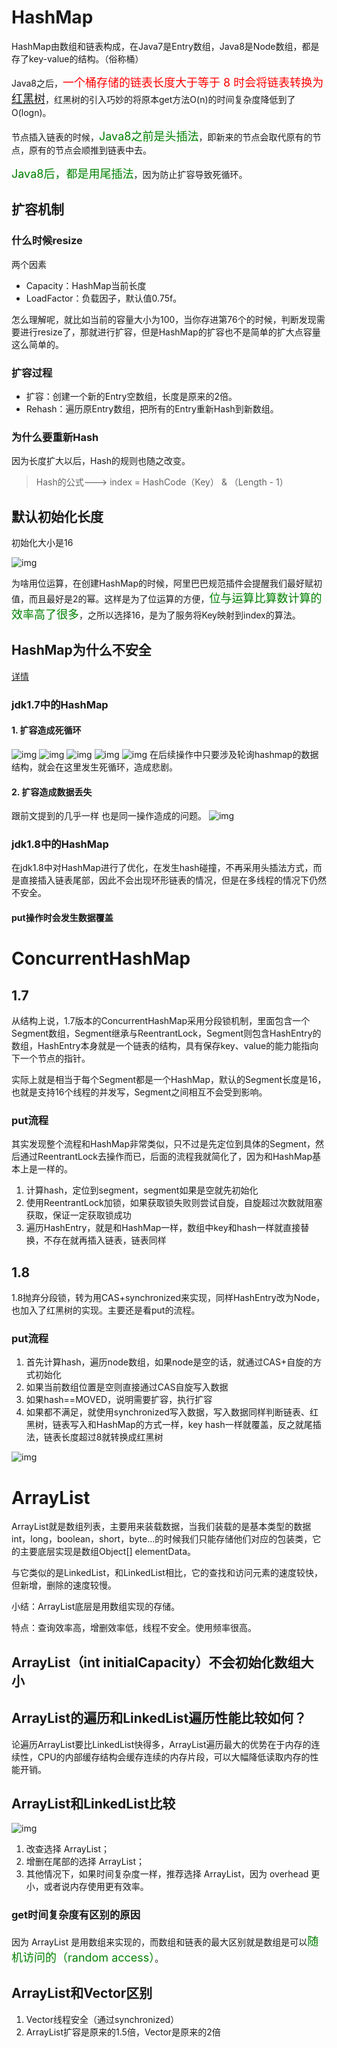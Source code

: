 # HashMap

HashMap由数组和链表构成，在Java7是Entry数组，Java8是Node数组，都是存了key-value的结构。（俗称桶）

Java8之后，<font size=4 color="red">一个桶存储的链表长度大于等于 8 时会将链表转换为[红黑树](../算法/数据结构.md)</font>，红黑树的引入巧妙的将原本get方法O(n)的时间复杂度降低到了O(logn)。

节点插入链表的时候，<font size=4 color="green">Java8之前是头插法</font>，即新来的节点会取代原有的节点，原有的节点会顺推到链表中去。

<font size=4 color="green">Java8后，都是用尾插法</font>，因为防止扩容导致死循环。



## 扩容机制
### 什么时候resize

两个因素
- Capacity：HashMap当前长度
- LoadFactor：负载因子，默认值0.75f。

怎么理解呢，就比如当前的容量大小为100，当你存进第76个的时候，判断发现需要进行resize了，那就进行扩容，但是HashMap的扩容也不是简单的扩大点容量这么简单的。

### 扩容过程
- 扩容：创建一个新的Entry空数组，长度是原来的2倍。
- Rehash：遍历原Entry数组，把所有的Entry重新Hash到新数组。

### 为什么要重新Hash

因为长度扩大以后，Hash的规则也随之改变。

> Hash的公式---> index = HashCode（Key） & （Length - 1）

## 默认初始化长度

初始化大小是16

![img](../img/hashmapsize.png)


为啥用位运算，在创建HashMap的时候，阿里巴巴规范插件会提醒我们最好赋初值，而且最好是2的幂。这样是为了位运算的方便，<font size=4 color="green">位与运算比算数计算的效率高了很多</font>，之所以选择16，是为了服务将Key映射到index的算法。




## HashMap为什么不安全
[详情](https://mp.weixin.qq.com/s/VtIpj-uuxFj5Bf6TmTJMTw)
### jdk1.7中的HashMap
#### 1. 扩容造成死循环
![img](../img/hashmapresize.png)
![img](../img/resize1.png)
![img](../img/resize2.png)
![img](../img/resize3.png)
![img](../img/resize4.png)
在后续操作中只要涉及轮询hashmap的数据结构，就会在这里发生死循环，造成悲剧。

#### 2. 扩容造成数据丢失
跟前文提到的几乎一样
也是同一操作造成的问题。 
![img](../img/resize5.png)

### jdk1.8中的HashMap
在jdk1.8中对HashMap进行了优化，在发生hash碰撞，不再采用头插法方式，而是直接插入链表尾部，因此不会出现环形链表的情况，但是在多线程的情况下仍然不安全。
#### put操作时会发生数据覆盖


# ConcurrentHashMap
## 1.7
从结构上说，1.7版本的ConcurrentHashMap采用分段锁机制，里面包含一个Segment数组，Segment继承与ReentrantLock，Segment则包含HashEntry的数组，HashEntry本身就是一个链表的结构，具有保存key、value的能力能指向下一个节点的指针。

实际上就是相当于每个Segment都是一个HashMap，默认的Segment长度是16，也就是支持16个线程的并发写，Segment之间相互不会受到影响。

### put流程
其实发现整个流程和HashMap非常类似，只不过是先定位到具体的Segment，然后通过ReentrantLock去操作而已，后面的流程我就简化了，因为和HashMap基本上是一样的。

1. 计算hash，定位到segment，segment如果是空就先初始化
2. 使用ReentrantLock加锁，如果获取锁失败则尝试自旋，自旋超过次数就阻塞获取，保证一定获取锁成功
3. 遍历HashEntry，就是和HashMap一样，数组中key和hash一样就直接替换，不存在就再插入链表，链表同样

## 1.8
1.8抛弃分段锁，转为用CAS+synchronized来实现，同样HashEntry改为Node，也加入了红黑树的实现。主要还是看put的流程。
### put流程
1. 首先计算hash，遍历node数组，如果node是空的话，就通过CAS+自旋的方式初始化
2. 如果当前数组位置是空则直接通过CAS自旋写入数据
3. 如果hash==MOVED，说明需要扩容，执行扩容
4. 如果都不满足，就使用synchronized写入数据，写入数据同样判断链表、红黑树，链表写入和HashMap的方式一样，key hash一样就覆盖，反之就尾插法，链表长度超过8就转换成红黑树
   
![img](../img/chm.png)


# ArrayList
ArrayList就是数组列表，主要用来装载数据，当我们装载的是基本类型的数据int，long，boolean，short，byte…的时候我们只能存储他们对应的包装类，它的主要底层实现是数组Object[] elementData。

与它类似的是LinkedList，和LinkedList相比，它的查找和访问元素的速度较快，但新增，删除的速度较慢。

小结：ArrayList底层是用数组实现的存储。

特点：查询效率高，增删效率低，线程不安全。使用频率很高。

## ArrayList（int initialCapacity）不会初始化数组大小

## ArrayList的遍历和LinkedList遍历性能比较如何？
论遍历ArrayList要比LinkedList快得多，ArrayList遍历最大的优势在于内存的连续性，CPU的内部缓存结构会缓存连续的内存片段，可以大幅降低读取内存的性能开销。

## ArrayList和LinkedList比较
![img](../img/list.png)

1. 改查选择 ArrayList；
2. 增删在尾部的选择 ArrayList；
3. 其他情况下，如果时间复杂度一样，推荐选择 ArrayList，因为 overhead 更小，或者说内存使用更有效率。

### get时间复杂度有区别的原因
因为 ArrayList 是用数组来实现的，而数组和链表的最大区别就是数组是可以<font size=4 color="green">随机访问的（random access）</font>。

## ArrayList和Vector区别
1. Vector线程安全（通过synchronized）
2. ArrayList扩容是原来的1.5倍，Vector是原来的2倍